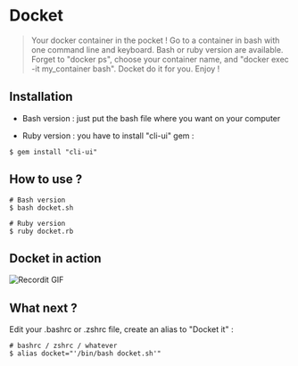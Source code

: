 # Docket

> Your docker container in the pocket ! Go to a container in bash with one command line and keyboard. Bash or ruby version are available. Forget to "docker ps", choose your container name, and "docker exec -it my_container bash". Docket do it for you. Enjoy !


## Installation

- Bash version : just put the bash file where you want on your computer

- Ruby version : you have to install "cli-ui" gem : 
```shell
$ gem install "cli-ui"
```

## How to use ?
```shell
# Bash version
$ bash docket.sh
```

```shell
# Ruby version
$ ruby docket.rb
```

## Docket in action

![Recordit GIF](http://g.recordit.co/vN2zEXCrgw.gif)


## What next ?
Edit your .bashrc or .zshrc file, create an alias to "Docket it" : 
```shell
# bashrc / zshrc / whatever
$ alias docket="'/bin/bash docket.sh'"
```
